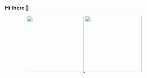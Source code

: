 ### Hi there 👋

<div align="center">
  <a href="https://github.com/CarlosDaniel0035">
  <img height="180em" src="https://github-readme-stats.vercel.app/api?username=CarlosDaniel0035&show_icons=true&theme=dracula&include_all_commits=true&count_private=true"/>
  <img height="180em" src="https://github-readme-stats.vercel.app/api/top-langs/?username=CarlosDaniel0035&layout=compact&langs_count=7&theme=dracula"/>
</div>
